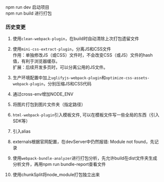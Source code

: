 npm run dev         启动项目  
npm run build       进行打包    

### 历史变更
1. 使用`clean-webpack-plugin`，在build时自动清除上次打包遗留文件

2. 使用`mini-css-extract-plugin`，分离JS和CSS文件    
作用：单独修改JS（或CSS）文件时，不会改变CSS（或JS）文件的hash值，有利于浏览器缓存。    
扩展：后续开发多页时，可以分离公用的JS文件。    

3. 生产环境配置中加上`uglifyjs-webpack-plugin`和`optimize-css-assets-webpack-plugin`，分别压缩JS和CSS代码 

4. 通过cross-env增加NODE_ENV

5. 将图片打包到图片文件夹（指定路径）

6. `html-webpack-plugin`引入模板文件, 可以在模板文件写一些全局的东西（引入SDK等）

7. 引入alias

8. externals根据官网配置，在devServer中仍然报错: Module not found，先记录

9. 使用`webpack-bundle-analyzer`进行打包分析，先允许build在dist文件夹生成分析文件，再用npm run bundle-report查看文件

10. 使用chunkSplit将node_module打包独立出来